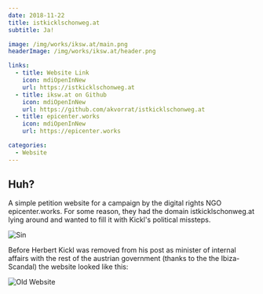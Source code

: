 ```yaml
---
date: 2018-11-22
title: istkickl​schonweg.at
subtitle: Ja!

image: /img/works/iksw.at/main.png
headerImage: /img/works/iksw.at/header.png

links: 
  - title: Website Link
    icon: mdiOpenInNew
    url: https://istkicklschonweg.at
  - title: iksw.at on Github
    icon: mdiOpenInNew
    url: https://github.com/akvorrat/istkicklschonweg.at
  - title: epicenter.works
    icon: mdiOpenInNew
    url: https://epicenter.works

categories:
  - Website
---
```


## Huh?

A simple petition website for a campaign by the digital rights NGO epicenter.works. 
For some reason, they had the domain istkicklschonweg.at lying around and wanted to fill it with Kickl's political missteps.

![Sin](/img/works/iksw.at/sin.png)

Before Herbert Kickl was removed from his post as minister of internal affairs with the rest of the austrian government (thanks to the the Ibiza-Scandal) the website looked like this:

![Old Website](/img/works/iksw.at/oldhero.png)

